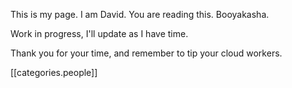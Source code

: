 This is my page.  I am David.  You are reading this.  Booyakasha.

Work in progress, I'll update as I have time.

Thank you for your time, and remember to tip your cloud workers.










[[categories.people]]